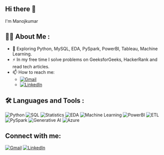 ## Hi there 👋
I'm Manojkumar

## 👨‍💻 About Me :
- 🌱 Exploring Python, MySQL, EDA, PySpark, PowerBI, Tableau, Machine Learning.
- ⚡ In my free time I solve problems on GeeksforGeeks, HackerRank and read tech articles.
- 📫 How to reach me:
  - [![Gmail](https://img.shields.io/badge/-Gmail-D14836?style=flat&logo=gmail&logoColor=white)](mailto:manojkumargowd064@gmail.com)
  - [![LinkedIn](https://img.shields.io/badge/-LinkedIn-0A66C2?style=flat&logo=linkedin&logoColor=white)](https://www.linkedin.com/in/manoj-kumar-605694232/)

## 🛠 Languages and Tools :
![Python](https://img.shields.io/badge/-Python-05122A?style=for-the-badge&logo=python) 
![SQL](https://img.shields.io/badge/-SQL-05122A?style=for-the-badge&logo=postgresql)
![Statistics](https://img.shields.io/badge/-Statistics-05122A?style=for-the-badge&logo=statistics)
![EDA](https://img.shields.io/badge/-EDA-05122A?style=for-the-badge&logo=eda)
![Machine Learning](https://img.shields.io/badge/-Machine_Learning-05122A?style=for-the-badge&logo=scikit-learn)
![PowerBI](https://img.shields.io/badge/-PowerBI-05122A?style=for-the-badge&logo=powerbi)
![ETL](https://img.shields.io/badge/-ETL-05122A?style=for-the-badge&logo=etl)
![PySpark](https://img.shields.io/badge/-PySpark-05122A?style=for-the-badge&logo=apache-spark)
![Generative AI](https://img.shields.io/badge/-Generative_AI-05122A?style=for-the-badge&logo=openai)
![Azure](https://img.shields.io/badge/-Azure-05122A?style=for-the-badge&logo=microsoft-azure)



## Connect with me:
[![Gmail](https://img.shields.io/badge/-Gmail-D14836?style=for-the-badge&logo=gmail&logoColor=white)](mailto:manojkumargowd064@gmail.com)
[![LinkedIn](https://img.shields.io/badge/-LinkedIn-0A66C2?style=for-the-badge&logo=linkedin&logoColor=white)](https://www.linkedin.com/in/manoj-kumar-605694232/)
